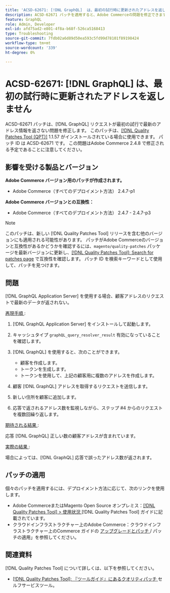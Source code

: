 ```yaml
---
title: 'ACSD-62671: [!DNL GraphQL]  は、最初の試行時に更新されたアドレスを返しません'
description: ACSD-62671 パッチを適用すると、Adobe Commerceの問題を修正できます。この問題では、ア  [!DNL GraphQL]  リクエストが最初の試行で最新のアドレス情報を返しません。
feature: GraphQL
role: Admin, Developer
exl-id: afd75ad2-e801-4f8a-b68f-526ca5168413
type: Troubleshooting
source-git-commit: 7fdb02a6d89d50ea593c5fd99d78101f89198424
workflow-type: tm+mt
source-wordcount: '339'
ht-degree: 0%

---
```


# ACSD-62671: [!DNL GraphQL] は、最初の試行時に更新されたアドレスを返しません

ACSD-62671 パッチは、[!DNL GraphQL] リクエストが最初の試行で最新のアドレス情報を返さない問題を修正します。 このパッチは、[[!DNL Quality Patches Tool (QPT)]](https://experienceleague.adobe.com/docs/commerce-operations/tools/quality-patches-tool/usage.html) 1.1.57 がインストールされている場合に使用できます。 パッチ ID は ACSD-62671 です。 この問題はAdobe Commerce 2.4.8 で修正される予定であることに注意してください。

## 影響を受ける製品とバージョン

**Adobe Commerce バージョン用のパッチが作成されます。**

* Adobe Commerce（すべてのデプロイメント方法） 2.4.7-p1

**Adobe Commerce バージョンとの互換性：**

* Adobe Commerce（すべてのデプロイメント方法） 2.4.7 - 2.4.7-p3

>[!NOTE]
>
>このパッチは、新しい [!DNL Quality Patches Tool] リリースを含む他のバージョンにも適用される可能性があります。 パッチがAdobe Commerceのバージョンと互換性があるかどうかを確認するには、`magento/quality-patches` パッケージを最新バージョンに更新し、[[!DNL Quality Patches Tool]: Search for patches page](https://experienceleague.adobe.com/tools/commerce-quality-patches/index.html) で互換性を確認します。 パッチ ID を検索キーワードとして使用して、パッチを見つけます。

## 問題

[!DNL GraphQL Application Server] を使用する場合、顧客アドレスのリクエストで最新のデータが返されない。

<u> 再現手順 </u>:

1. [!DNL GraphQL Application Server] をインストールして起動します。
1. キャッシュタイプ `graphQL_query_resolver_result` 有効になっていることを確認します。
1. [!DNL GraphQL] を使用すると、次のことができます。

   * 顧客を作成します。
   * トークンを生成します。
   * トークンを使用して、上記の顧客用に複数のアドレスを作成します。

1. 顧客 [!DNL GraphQL] アドレスを取得するリクエストを送信します。
1. 新しい住所を顧客に追加します。
1. 応答で返されるアドレス数を監視しながら、ステップ #4 からのリクエストを複数回繰り返します。

<u> 期待される結果 </u>:

応答 [!DNL GraphQL] 正しい数の顧客アドレスが含まれています。

<u> 実際の結果 </u>:

場合によっては、[!DNL GraphQL] 応答で誤ったアドレス数が返されます。

## パッチの適用

個々のパッチを適用するには、デプロイメント方法に応じて、次のリンクを使用します。

* Adobe CommerceまたはMagento Open Source オンプレミス：[[!DNL Quality Patches Tool] > 使用状況 ](/help/tools/quality-patches-tool/usage.md)[!DNL Quality Patches Tool] ガイドに記載されています。
* クラウドインフラストラクチャー上のAdobe Commerce：クラウドインフラストラクチャー上のCommerce ガイドの [ アップグレードとパッチ ](https://experienceleague.adobe.com/docs/commerce-cloud-service/user-guide/develop/upgrade/apply-patches.html)/ パッチの適用」を参照してください。

## 関連資料

[!DNL Quality Patches Tool] について詳しくは、以下を参照してください。

* [[!DNL Quality Patches Tool]: 『ツールガイド』にあるクオリティパッチ ](/help/tools/quality-patches-tool/quality-patches-tool-to-self-serve-quality-patches.md) セルフサービスツール。
